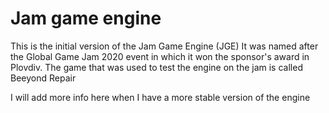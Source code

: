 # Jam game engine

This is the initial version of the Jam Game Engine (JGE)
It was named after the Global Game Jam 2020 event in which it won the sponsor's award in Plovdiv.
The game that was used to test the engine on the jam is called Beeyond Repair

I will add more info here when I have a more stable version of the engine

